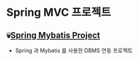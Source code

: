 # Spring MVC 프로젝트

## :skull:[Spring Mybatis Project](https://github.com/kimdyg/Biz_spring_2022/tree/master/SpMVC_003_SchoolV5)
* Spring 과 Mybatis 를 사용한 DBMS 연동 프로젝트